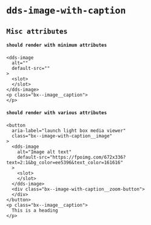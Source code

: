 # `dds-image-with-caption`

## `Misc attributes`

####   `should render with minimum attributes`

```
<dds-image
  alt=""
  default-src=""
>
  <slot>
  </slot>
</dds-image>
<p class="bx--image__caption">
</p>

```

####   `should render with various attributes`

```
<button
  aria-label="launch light box media viewer"
  class="bx--image-with-caption__image"
>
  <dds-image
    alt="Image alt text"
    default-src="https://fpoimg.com/672x336?text=2:1&bg_color=ee5396&text_color=161616"
  >
    <slot>
    </slot>
  </dds-image>
  <div class="bx--image-with-caption__zoom-button">
  </div>
</button>
<p class="bx--image__caption">
  This is a heading
</p>

```

